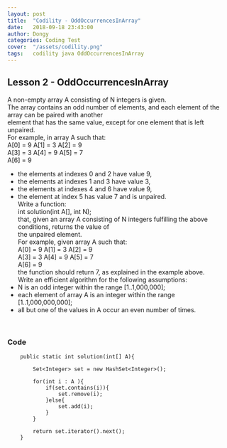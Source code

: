 ```yaml
---
layout: post
title:  "Codility - OddOccurrencesInArray"
date:   2018-09-18 23:43:00
author: Dongy
categories: Coding Test
cover:  "/assets/codility.png"
tags:	codility java OddOccurrencesInArray
---
```


## Lesson 2 - OddOccurrencesInArray

A non-empty array A consisting of N integers is given. <br>
The array contains an odd number of elements, and each element of the array can be paired with another<br> element that has the same value, except for one element that is left unpaired.<br>
For example, in array A such that:<br>
  A[0] = 9  A[1] = 3  A[2] = 9<br>
  A[3] = 3  A[4] = 9  A[5] = 7<br>
  A[6] = 9<br>
* the elements at indexes 0 and 2 have value 9,<br>
* the elements at indexes 1 and 3 have value 3,<br>
* the elements at indexes 4 and 6 have value 9,<br>
* the element at index 5 has value 7 and is unpaired.<br>
Write a function:<br>
int solution(int A[], int N);<br>
that, given an array A consisting of N integers fulfilling the above conditions, returns the value of<br> the unpaired element.<br>
For example, given array A such that:<br>
  A[0] = 9  A[1] = 3  A[2] = 9<br>
  A[3] = 3  A[4] = 9  A[5] = 7<br>
  A[6] = 9<br>
the function should return 7, as explained in the example above.<br>
Write an efficient algorithm for the following assumptions:<br>
* N is an odd integer within the range [1..1,000,000];<br>
* each element of array A is an integer within the range [1..1,000,000,000];<br>
* all but one of the values in A occur an even number of times.<br>
<br>

### Code

```
	public static int solution(int[] A){
		
		Set<Integer> set = new HashSet<Integer>();
		
		for(int i : A ){
			if(set.contains(i)){
				set.remove(i);
			}else{
				set.add(i);
			}
		}
		
		return set.iterator().next();
	}
```
<br>
